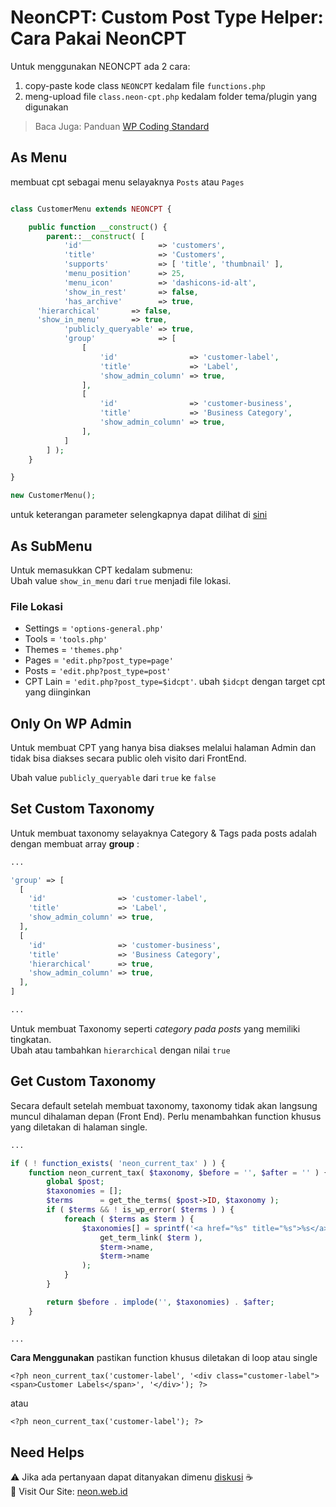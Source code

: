 # NeonCPT: Custom Post Type Helper: Cara Pakai NeonCPT

Untuk menggunakan NEONCPT ada 2 cara:

1. copy-paste kode class `NEONCPT` kedalam file `functions.php`
1. meng-upload file `class.neon-cpt.php` kedalam folder tema/plugin yang digunakan

> Baca Juga: Panduan [WP Coding Standard](https://github.com/neonwebid/neon-coding-standards/blob/master/basic-coding-standard.md)

## As Menu
membuat cpt sebagai menu selayaknya `Posts` atau `Pages`

```php

class CustomerMenu extends NEONCPT {

	public function __construct() {
		parent::__construct( [
			'id'                 => 'customers',
			'title'              => 'Customers',
			'supports'           => [ 'title', 'thumbnail' ],
			'menu_position'      => 25,
			'menu_icon'          => 'dashicons-id-alt',
			'show_in_rest'       => false,
			'has_archive'        => true,
      'hierarchical'       => false,
      'show_in_menu'       => true,
			'publicly_queryable' => true,
			'group'              => [
				[
					'id'                => 'customer-label',
					'title'             => 'Label',
					'show_admin_column' => true,
				],
				[
					'id'                => 'customer-business',
					'title'             => 'Business Category',
					'show_admin_column' => true,
				],
			]
		] );
	}

}

new CustomerMenu();
```

untuk keterangan parameter selengkapnya dapat dilihat di [sini](https://developer.wordpress.org/reference/functions/register_post_type/#parameters)


## As SubMenu

Untuk memasukkan CPT kedalam submenu:  
Ubah value ``show_in_menu`` dari ``true`` menjadi file lokasi.

### File Lokasi
- Settings = `'options-general.php'`
- Tools    = `'tools.php'`
- Themes   = `'themes.php'`
- Pages    = `'edit.php?post_type=page'`
- Posts    = `'edit.php?post_type=post'`
- CPT Lain = `'edit.php?post_type=$idcpt'`. ubah ``$idcpt`` dengan target cpt yang diinginkan

## Only On WP Admin
Untuk membuat CPT yang hanya bisa diakses melalui halaman Admin dan tidak bisa diakses secara public oleh visito dari FrontEnd.

Ubah value ``publicly_queryable`` dari ``true`` ke ``false``

## Set Custom Taxonomy
Untuk membuat taxonomy selayaknya Category & Tags pada posts adalah dengan membuat array **group** :

```php
...

'group' => [
  [
    'id'                => 'customer-label',
    'title'             => 'Label',
    'show_admin_column' => true,
  ],
  [
    'id'                => 'customer-business',
    'title'             => 'Business Category',
    'hierarchical'      => true,
    'show_admin_column' => true,
  ],
]

...

```

Untuk membuat Taxonomy seperti _category pada posts_ yang memiliki tingkatan.  
Ubah atau tambahkan ``hierarchical`` dengan nilai ``true``

## Get Custom Taxonomy
Secara default setelah membuat taxonomy, taxonomy tidak akan langsung muncul dihalaman depan (Front End). Perlu menambahkan function khusus yang diletakan di halaman single.

```php
...

if ( ! function_exists( 'neon_current_tax' ) ) {
	function neon_current_tax( $taxonomy, $before = '', $after = '' ) {
		global $post;
		$taxonomies = [];
		$terms      = get_the_terms( $post->ID, $taxonomy );
		if ( $terms && ! is_wp_error( $terms ) ) {
			foreach ( $terms as $term ) {
				$taxonomies[] = sprintf('<a href="%s" title="%s">%s</a>',
					get_term_link( $term ),
					$term->name,
					$term->name
				);
			}
		}

		return $before . implode('', $taxonomies) . $after;
	}
}

...
```

**Cara Menggunakan**
pastikan function khusus diletakan di loop atau single

```
<?ph neon_current_tax('customer-label', '<div class="customer-label"><span>Customer Labels</span>', '</div>'); ?>
```
atau
```
<?ph neon_current_tax('customer-label'); ?>
```

## Need Helps
:warning:  Jika ada pertanyaan dapat ditanyakan dimenu [diskusi](https://github.com/neonwebid/neon-cpt/discussions) :coffee:  
:link:  Visit Our Site: [neon.web.id](https://neon.web.id)
